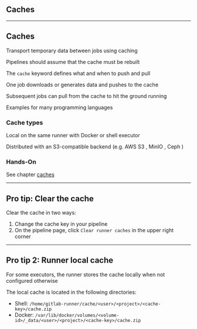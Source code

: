 <!-- .slide: id="gitlab_caches" class="vertical-center" -->

<i class="fa-duotone fa-box-open-full fa-8x fa-duotone-colors" style="float: right; color: grey;"></i>

## Caches

---

## Caches

Transport temporary data between jobs using caching [](https://docs.gitlab.com/ee/ci/caching/)

Pipelines should assume that the cache must be rebuilt

The `cache` keyword [](https://docs.gitlab.com/ee/ci/yaml/#cache) defines what and when to push and pull

One job downloads or generates data and pushes to the cache

Subsequent jobs can pull from the cache to hit the ground running

Examples for many programming languages [](https://docs.gitlab.com/ee/ci/caching/#common-use-cases-for-caches)

### Cache types

Local on the same runner with Docker or shell executor

Distributed with an S3-compatible backend (e.g. AWS S3 [](https://aws.amazon.com/de/pm/serv-s3/), MinIO [](https://min.io), Ceph [](https://ceph.io))

### Hands-On

See chapter [caches](/hands-on/2024-11-12/265_caches/exercise/)

---

## Pro tip: Clear the cache

Clear the cache [](https://docs.gitlab.com/ee/ci/caching/#clearing-the-cache) in two ways:

1. Change the cache key in your pipeline
1. On the pipeline page, click `Clear runner caches` in the upper right corner

---

## Pro tip 2: Runner local cache

For some executors, the runner stores the cache locally [](https://docs.gitlab.com/ee/ci/caching/#where-the-caches-are-stored) when not configured otherwise

The local cache is located in the following directories:

- Shell: `/home/gitlab-runner/cache/<user>/<project>/<cache-key>/cache.zip`
- Docker: `/var/lib/docker/volumes/<volume-id>/_data/<user>/<project>/<cache-key>/cache.zip`
